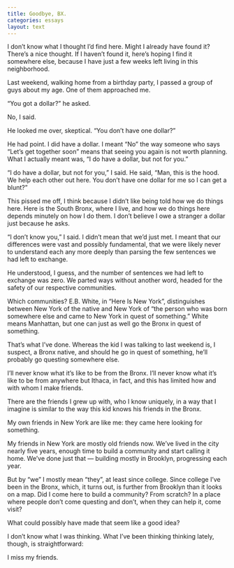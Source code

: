 ```yaml
---
title: Goodbye, BX.
categories: essays
layout: text
---
```


I don’t know what I thought I’d find here. Might I already have found it? There’s a nice thought. If I haven’t found it, here’s hoping I find it somewhere else, because I have just a few weeks left living in this neighborhood.

Last weekend, walking home from a birthday party, I passed a group of guys about my age. One of them approached me.

“You got a dollar?” he asked.

No, I said.

He looked me over, skeptical. “You don’t have one dollar?”

He had point. I did have a dollar. I meant “No” the way someone who says “Let’s get together soon” means that seeing you again is not worth planning. What I actually meant was, “I do have a dollar, but not for you.”

“I do have a dollar, but not for you,” I said. He said, “Man, this is the hood. We help each other out here. You don’t have one dollar for me so I can get a blunt?”

This pissed me off, I think because I didn’t like being told how we do things here. Here is the South Bronx, where I live, and how we do things here depends minutely on how I do them. I don’t believe I owe a stranger a dollar just because he asks.

“I don’t know you,” I said. I didn’t mean that we’d just met. I meant that our differences were vast and possibly fundamental, that we were likely never to understand each any more deeply than parsing the few sentences we had left to exchange.

He understood, I guess, and the number of sentences we had left to exchange was zero. We parted ways without another word, headed for the safety of our respective communities.

Which communities? E.B. White, in “Here Is New York”, distinguishes between New York of the native and New York of “the person who was born somewhere else and came to New York in quest of something.” White means Manhattan, but one can just as well go the Bronx in quest of something.

That’s what I’ve done. Whereas the kid I was talking to last weekend is, I suspect, a Bronx native, and should he go in quest of something, he’ll probably go questing somewhere else.

I’ll never know what it’s like to be from the Bronx. I’ll never know what it’s like to be from anywhere but Ithaca, in fact, and this has limited how and with whom I make friends.

There are the friends I grew up with, who I know uniquely, in a way that I imagine is similar to the way this kid knows his friends in the Bronx.

My own friends in New York are like me: they came here looking for something.

My friends in New York are mostly old friends now. We’ve lived in the city nearly five years, enough time to build a community and start calling it home. We’ve done just that — building mostly in Brooklyn, progressing each year.

But by “we” I mostly mean “they”, at least since college. Since college I’ve been in the Bronx, which, it turns out, is further from Brooklyn than it looks on a map. Did I come here to build a community? From scratch? In a place where people don’t come questing and don’t, when they can help it, come visit?

What could possibly have made that seem like a good idea?

I don’t know what I was thinking. What I’ve been thinking thinking lately, though, is straightforward:

I miss my friends.